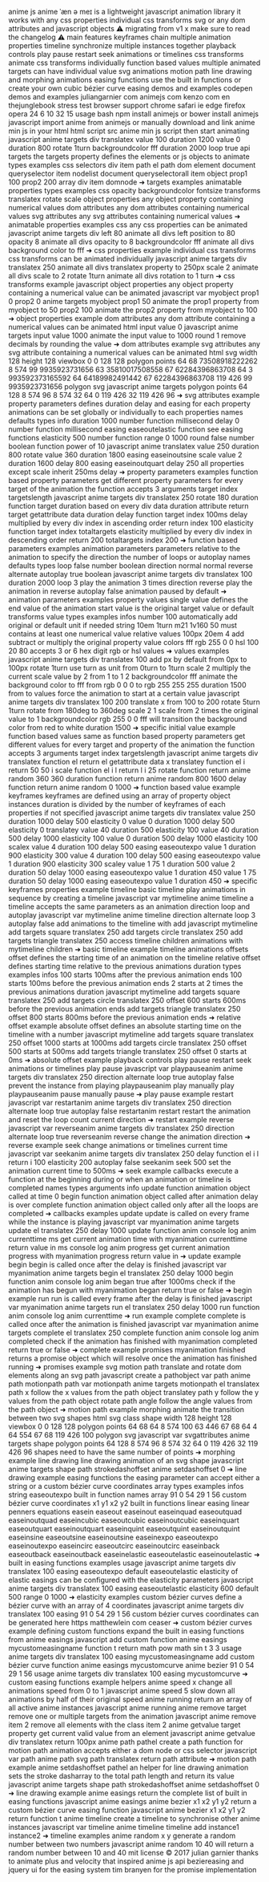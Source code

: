 anime js anime ˈæn ə meɪ is a lightweight javascript animation library it works with any css properties individual css transforms svg or any dom attributes and javascript objects ⚠️ migrating from v1 x make sure to read the changelog ⚠️ main features keyframes chain multiple animation properties timeline synchronize multiple instances together playback controls play pause restart seek animations or timelines css transforms animate css transforms individually function based values multiple animated targets can have individual value svg animations motion path line drawing and morphing animations easing functions use the built in functions or create your own cubic bézier curve easing demos and examples codepen demos and examples juliangarnier com animejs com kenzo com en thejunglebook stress test browser support chrome safari ie edge firefox opera 24 6 10 32 15 usage bash npm install animejs or bower install animejs javascript import anime from animejs or manually download and link anime min js in your html html script src anime min js script then start animating javascript anime targets div translatex value 100 duration 1200 value 0 duration 800 rotate 1turn backgroundcolor fff duration 2000 loop true api targets the targets property defines the elements or js objects to animate types examples css selectors div item path el path dom element document queryselector item nodelist document queryselectorall item object prop1 100 prop2 200 array div item domnode ➜ targets examples animatable properties types examples css opacity backgroundcolor fontsize transforms translatex rotate scale object properties any object property containing numerical values dom attributes any dom attributes containing numerical values svg attributes any svg attributes containing numerical values ➜ animatable properties examples css any css properties can be animated javascript anime targets div left 80 animate all divs left position to 80 opacity 8 animate all divs opacity to 8 backgroundcolor fff animate all divs background color to fff ➜ css properties example individual css transforms css transforms can be animated individually javascript anime targets div translatex 250 animate all divs translatex property to 250px scale 2 animate all divs scale to 2 rotate 1turn animate all divs rotation to 1 turn ➜ css transforms example javascript object properties any object property containing a numerical value can be animated javascript var myobject prop1 0 prop2 0 anime targets myobject prop1 50 animate the prop1 property from myobject to 50 prop2 100 animate the prop2 property from myobject to 100 ➜ object properties example dom attributes any dom attribute containing a numerical values can be animated html input value 0 javascript anime targets input value 1000 animate the input value to 1000 round 1 remove decimals by rounding the value ➜ dom attributes example svg attributes any svg attribute containing a numerical values can be animated html svg width 128 height 128 viewbox 0 0 128 128 polygon points 64 68 73508918222262 8 574 99 9935923731656 63 35810017508558 67 62284396863708 64 3 993592373165592 64 64189982491442 67 62284396863708 119 426 99 9935923731656 polygon svg javascript anime targets polygon points 64 128 8 574 96 8 574 32 64 0 119 426 32 119 426 96 ➜ svg attributes example property parameters defines duration delay and easing for each property animations can be set globally or individually to each properties names defaults types info duration 1000 number function millisecond delay 0 number function millisecond easing easeoutelastic function see easing functions elasticity 500 number function range 0 1000 round false number boolean function power of 10 javascript anime translatex value 250 duration 800 rotate value 360 duration 1800 easing easeinoutsine scale value 2 duration 1600 delay 800 easing easeinoutquart delay 250 all properties except scale inherit 250ms delay ➜ property parameters examples function based property parameters get different property parameters for every target of the animation the function accepts 3 arguments target index targetslength javascript anime targets div translatex 250 rotate 180 duration function target duration based on every div data duration attribute return target getattribute data duration delay function target index 100ms delay multiplied by every div index in ascending order return index 100 elasticity function target index totaltargets elasticity multiplied by every div index in descending order return 200 totaltargets index 200 ➜ function based parameters examples animation parameters parameters relative to the animation to specify the direction the number of loops or autoplay names defaults types loop false number boolean direction normal normal reverse alternate autoplay true boolean javascript anime targets div translatex 100 duration 2000 loop 3 play the animation 3 times direction reverse play the animation in reverse autoplay false animation paused by default ➜ animation parameters examples property values single value defines the end value of the animation start value is the original target value or default transforms value types examples infos number 100 automatically add original or default unit if needed string 10em 1turn m21 1v160 50 must contains at least one numerical value relative values 100px 20em 4 add subtract or multiply the original property value colors fff rgb 255 0 0 hsl 100 20 80 accepts 3 or 6 hex digit rgb or hsl values ➜ values examples javascript anime targets div translatex 100 add px by default from 0px to 100px rotate 1turn use turn as unit from 0turn to 1turn scale 2 multiply the current scale value by 2 from 1 to 1 2 backgroundcolor fff animate the background color to fff from rgb 0 0 0 to rgb 255 255 255 duration 1500 from to values force the animation to start at a certain value javascript anime targets div translatex 100 200 translate x from 100 to 200 rotate 5turn 1turn rotate from 180deg to 360deg scale 2 1 scale from 2 times the original value to 1 backgroundcolor rgb 255 0 0 fff will transition the background color from red to white duration 1500 ➜ specific initial value example function based values same as function based property parameters get different values for every target and property of the animation the function accepts 3 arguments target index targetslength javascript anime targets div translatex function el return el getattribute data x translatey function el i return 50 50 i scale function el i l return l i 25 rotate function return anime random 360 360 duration function return anime random 800 1600 delay function return anime random 0 1000 ➜ function based value example keyframes keyframes are defined using an array of property object instances duration is divided by the number of keyframes of each properties if not specified javascript anime targets div translatex value 250 duration 1000 delay 500 elasticity 0 value 0 duration 1000 delay 500 elasticity 0 translatey value 40 duration 500 elasticity 100 value 40 duration 500 delay 1000 elasticity 100 value 0 duration 500 delay 1000 elasticity 100 scalex value 4 duration 100 delay 500 easing easeoutexpo value 1 duration 900 elasticity 300 value 4 duration 100 delay 500 easing easeoutexpo value 1 duration 900 elasticity 300 scaley value 1 75 1 duration 500 value 2 duration 50 delay 1000 easing easeoutexpo value 1 duration 450 value 1 75 duration 50 delay 1000 easing easeoutexpo value 1 duration 450 ➜ specific keyframes properties example timeline basic timeline play animations in sequence by creating a timeline javascript var mytimeline anime timeline a timeline accepts the same parameters as an animation direction loop and autoplay javascript var mytimeline anime timeline direction alternate loop 3 autoplay false add animations to the timeline with add javascript mytimeline add targets square translatex 250 add targets circle translatex 250 add targets triangle translatex 250 access timeline children animations with mytimeline children ➜ basic timeline example timeline animations offsets offset defines the starting time of an animation on the timeline relative offset defines starting time relative to the previous animations duration types examples infos 100 starts 100ms after the previous animation ends 100 starts 100ms before the previous animation ends 2 starts at 2 times the previous animations duration javascript mytimeline add targets square translatex 250 add targets circle translatex 250 offset 600 starts 600ms before the previous animation ends add targets triangle translatex 250 offset 800 starts 800ms before the previous animation ends ➜ relative offset example absolute offset defines an absolute starting time on the timeline with a number javascript mytimeline add targets square translatex 250 offset 1000 starts at 1000ms add targets circle translatex 250 offset 500 starts at 500ms add targets triangle translatex 250 offset 0 starts at 0ms ➜ absolute offset example playback controls play pause restart seek animations or timelines play pause javascript var playpauseanim anime targets div translatex 250 direction alternate loop true autoplay false prevent the instance from playing playpauseanim play manually play playpauseanim pause manually pause ➜ play pause example restart javascript var restartanim anime targets div translatex 250 direction alternate loop true autoplay false restartanim restart restart the animation and reset the loop count current direction ➜ restart example reverse javascript var reverseanim anime targets div translatex 250 direction alternate loop true reverseanim reverse change the animation direction ➜ reverse example seek change animations or timelines current time javascript var seekanim anime targets div translatex 250 delay function el i l return i 100 elasticity 200 autoplay false seekanim seek 500 set the animation current time to 500ms ➜ seek example callbacks execute a function at the beginning during or when an animation or timeline is completed names types arguments info update function animation object called at time 0 begin function animation object called after animation delay is over complete function animation object called only after all the loops are completed ➜ callbacks examples update update is called on every frame while the instance is playing javascript var myanimation anime targets update el translatex 250 delay 1000 update function anim console log anim currenttime ms get current animation time with myanimation currenttime return value in ms console log anim progress get current animation progress with myanimation progress return value in ➜ update example begin begin is called once after the delay is finished javascript var myanimation anime targets begin el translatex 250 delay 1000 begin function anim console log anim began true after 1000ms check if the animation has begun with myanimation began return true or false ➜ begin example run run is called every frame after the delay is finished javascript var myanimation anime targets run el translatex 250 delay 1000 run function anim console log anim currenttime ➜ run example complete complete is called once after the animation is finished javascript var myanimation anime targets complete el translatex 250 complete function anim console log anim completed check if the animation has finished with myanimation completed return true or false ➜ complete example promises myanimation finished returns a promise object which will resolve once the animation has finished running ➜ promises example svg motion path translate and rotate dom elements along an svg path javascript create a pathobject var path anime path motionpath path var motionpath anime targets motionpath el translatex path x follow the x values from the path object translatey path y follow the y values from the path object rotate path angle follow the angle values from the path object ➜ motion path example morphing animate the transition between two svg shapes html svg class shape width 128 height 128 viewbox 0 0 128 128 polygon points 64 68 64 8 574 100 63 446 67 68 64 4 64 554 67 68 119 426 100 polygon svg javascript var svgattributes anime targets shape polygon points 64 128 8 574 96 8 574 32 64 0 119 426 32 119 426 96 shapes need to have the same number of points ➜ morphing example line drawing line drawing animation of an svg shape javascript anime targets shape path strokedashoffset anime setdashoffset 0 ➜ line drawing example easing functions the easing parameter can accept either a string or a custom bézier curve coordinates array types examples infos string easeoutexpo built in function names array 91 0 54 29 1 56 custom bézier curve coordinates x1 y1 x2 y2 built in functions linear easing linear penners equations easein easeout easeinout easeinquad easeoutquad easeinoutquad easeincubic easeoutcubic easeinoutcubic easeinquart easeoutquart easeinoutquart easeinquint easeoutquint easeinoutquint easeinsine easeoutsine easeinoutsine easeinexpo easeoutexpo easeinoutexpo easeincirc easeoutcirc easeinoutcirc easeinback easeoutback easeinoutback easeinelastic easeoutelastic easeinoutelastic ➜ built in easing functions examples usage javascript anime targets div translatex 100 easing easeoutexpo default easeoutelastic elasticity of elastic easings can be configured with the elasticity parameters javascript anime targets div translatex 100 easing easeoutelastic elasticity 600 default 500 range 0 1000 ➜ elasticity examples custom bézier curves define a bézier curve with an array of 4 coordinates javascript anime targets div translatex 100 easing 91 0 54 29 1 56 custom bézier curves coordinates can be generated here https matthewlein com ceaser ➜ custom bézier curves example defining custom functions expand the built in easing functions from anime easings javascript add custom function anime easings mycustomeasingname function t return math pow math sin t 3 3 usage anime targets div translatex 100 easing mycustomeasingname add custom bézier curve function anime easings mycustomcurve anime bezier 91 0 54 29 1 56 usage anime targets div translatex 100 easing mycustomcurve ➜ custom easing functions example helpers anime speed x change all animations speed from 0 to 1 javascript anime speed 5 slow down all animations by half of their original speed anime running return an array of all active anime instances javascript anime running anime remove target remove one or multiple targets from the animation javascript anime remove item 2 remove all elements with the class item 2 anime getvalue target property get current valid value from an element javascript anime getvalue div translatex return 100px anime path pathel create a path function for motion path animation accepts either a dom node or css selector javascript var path anime path svg path translatex return path attribute ➜ motion path example anime setdashoffset pathel an helper for line drawing animation sets the stroke dasharray to the total path length and return its value javascript anime targets shape path strokedashoffset anime setdashoffset 0 ➜ line drawing example anime easings return the complete list of built in easing functions javascript anime easings anime bezier x1 x2 y1 y2 return a custom bézier curve easing function javascript anime bezier x1 x2 y1 y2 return function t anime timeline create a timeline to synchronise other anime instances javascript var timeline anime timeline timeline add instance1 instance2 ➜ timeline examples anime random x y generate a random number between two numbers javascript anime random 10 40 will return a random number between 10 and 40 mit license © 2017 julian garnier thanks to animate plus and velocity that inspired anime js api beziereasing and jquery ui for the easing system tim branyen for the promise implementation